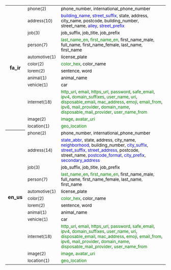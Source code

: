 <table>
<tr>
<th rowspan="12" scope="row">fa_ir</th>
<td><small>phone(2) </small></td>
<td><small><span style='color:black'>phone_number</span>, <span style='color:black'>international_phone_number</span> </small></td>
</tr>
<tr>
<td><small>address(10) </small></td>
<td><small><span style='color:blue'>building_name</span>, <span style='color:blue'>street_suffix</span>, <span style='color:black'>state</span>, <span style='color:black'>address</span>, <span style='color:black'>city_name</span>, <span style='color:black'>postcode</span>, <span style='color:black'>building_number</span>, <span style='color:black'>street_name</span>, <span style='color:blue'>alley</span>, <span style='color:blue'>street_prefix</span></small></td>
</tr>
<tr>
<td><small>job(3) </small></td>
<td><small><span style='color:black'>job_suffix</span>, <span style='color:black'>job_title</span>, <span style='color:black'>job_prefix</span></small></td>
</tr>
<tr>
<td><small>person(7) </small></td>
<td><small><span style='color:green'>last_name_en</span>, <span style='color:green'>first_name_en</span>, <span style='color:black'>first_name_male</span>, <span style='color:black'>full_name</span>, <span style='color:black'>first_name_female</span>, <span style='color:black'>last_name</span>, <span style='color:black'>first_name</span></small></td>
</tr>
<tr>
<td><small>automotive(1) </small></td>
<td><small><span style='color:black'>license_plate</span></small></td>
</tr>
<tr>
<td><small>color(2) </small></td>
<td><small><span style='color:green'>color_hex</span>, <span style='color:black'>color_name</span></small></td>
</tr>
<tr>
<td><small>lorem(2) </small></td>
<td><small><span style='color:black'>sentence</span>, <span style='color:black'>word</span></small></td>
</tr>
<tr>
<td><small>animal(1) </small></td>
<td><small><span style='color:black'>animal_name</span></small></td>
</tr>
<tr>
<td><small>vehicle(1) </small></td>
<td><small><span style='color:black'>car</span></small></td>
</tr>
<tr>
<td><small>internet(18) </small></td>
<td><small><span style='color:green'>http_url</span>, <span style='color:green'>email</span>, <span style='color:green'>https_url</span>, <span style='color:green'>password</span>, <span style='color:green'>safe_email</span>, <span style='color:green'>ipv4</span>, <span style='color:green'>domain_suffixes</span>, <span style='color:green'>user_name</span>, <span style='color:green'>uri</span>, <span style='color:green'>disposable_email</span>, <span style='color:green'>mac_address</span>, <span style='color:green'>emoji</span>, <span style='color:green'>email_from</span>, <span style='color:green'>ipv6</span>, <span style='color:green'>mail_provider</span>, <span style='color:green'>domain_name</span>, <span style='color:green'>disposable_mail_provider</span>, <span style='color:green'>user_name_from</span></small></td>
</tr>
<tr>
<td><small>image(2) </small></td>
<td><small><span style='color:green'>image</span>, <span style='color:green'>avatar_uri</span></small></td>
</tr>
<tr>
<td><small>location(1) </small></td>
<td><small><span style='color:green'>geo_location</span></small></td>
</tr>
<tr>
<th rowspan="12" scope="row">en_us</th>
<td><small>phone(2) </small></td>
<td><small><span style='color:black'>phone_number</span>, <span style='color:black'>international_phone_number</span> </small></td>
</tr>
<tr>
<td><small>address(14) </small></td>
<td><small><span style='color:blue'>state_abbr</span>, <span style='color:black'>state</span>, <span style='color:black'>address</span>, <span style='color:black'>city_name</span>, <span style='color:blue'>neighborhood</span>, <span style='color:black'>building_number</span>, <span style='color:blue'>city_suffix</span>, <span style='color:blue'>street_suffix</span>, <span style='color:blue'>street_address</span>, <span style='color:black'>postcode</span>, <span style='color:black'>street_name</span>, <span style='color:blue'>postcode_format</span>, <span style='color:blue'>city_prefix</span>, <span style='color:blue'>secondary_address</span></small></td>
</tr>
<tr>
<td><small>job(3) </small></td>
<td><small><span style='color:black'>job_suffix</span>, <span style='color:black'>job_title</span>, <span style='color:black'>job_prefix</span></small></td>
</tr>
<tr>
<td><small>person(7) </small></td>
<td><small><span style='color:green'>last_name_en</span>, <span style='color:green'>first_name_en</span>, <span style='color:black'>first_name_male</span>, <span style='color:black'>full_name</span>, <span style='color:black'>first_name_female</span>, <span style='color:black'>last_name</span>, <span style='color:black'>first_name</span></small></td>
</tr>
<tr>
<td><small>automotive(1) </small></td>
<td><small><span style='color:black'>license_plate</span></small></td>
</tr>
<tr>
<td><small>color(2) </small></td>
<td><small><span style='color:green'>color_hex</span>, <span style='color:black'>color_name</span></small></td>
</tr>
<tr>
<td><small>lorem(2) </small></td>
<td><small><span style='color:black'>sentence</span>, <span style='color:black'>word</span></small></td>
</tr>
<tr>
<td><small>animal(1) </small></td>
<td><small><span style='color:black'>animal_name</span></small></td>
</tr>
<tr>
<td><small>vehicle(1) </small></td>
<td><small><span style='color:black'>car</span></small></td>
</tr>
<tr>
<td><small>internet(18) </small></td>
<td><small><span style='color:green'>http_url</span>, <span style='color:green'>email</span>, <span style='color:green'>https_url</span>, <span style='color:green'>password</span>, <span style='color:green'>safe_email</span>, <span style='color:green'>ipv4</span>, <span style='color:green'>domain_suffixes</span>, <span style='color:green'>user_name</span>, <span style='color:green'>uri</span>, <span style='color:green'>disposable_email</span>, <span style='color:green'>mac_address</span>, <span style='color:green'>emoji</span>, <span style='color:green'>email_from</span>, <span style='color:green'>ipv6</span>, <span style='color:green'>mail_provider</span>, <span style='color:green'>domain_name</span>, <span style='color:green'>disposable_mail_provider</span>, <span style='color:green'>user_name_from</span></small></td>
</tr>
<tr>
<td><small>image(2) </small></td>
<td><small><span style='color:green'>image</span>, <span style='color:green'>avatar_uri</span></small></td>
</tr>
<tr>
<td><small>location(1) </small></td>
<td><small><span style='color:green'>geo_location</span></small></td>
</tr>
</table>
